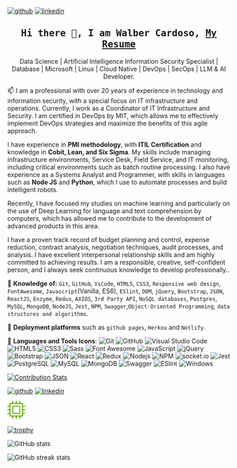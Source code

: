 <!--
**walbbercardoso/walbercardoso** is a ✨ _special_ ✨ repository because its `README.md` (this file) appears on your GitHub profile.

Here are some ideas to get you started:

- 🔭 I’m currently working on ...
- 🌱 I’m currently learning ...
- 👯 I’m looking to collaborate on ...
- 🤔 I’m looking for help with ...
- 💬 Ask me about ...
- 📫 How to reach me: ...
- 😄 Pronouns: ...
- ⚡ Fun fact: ...
-->
[<img src='https://cdn.jsdelivr.net/npm/simple-icons@3.0.1/icons/github.svg' alt='github' height='40'>](https://github.com/walbercardoso)  [<img src='https://cdn.jsdelivr.net/npm/simple-icons@3.0.1/icons/linkedin.svg' alt='linkedin' height='40'>](https://www.linkedin.com/in/walbercardoso/)  
<!-- [![HitCount](http://hits.dwyl.com/Ahmad-Sawalqeh/Ahmad-Sawalqeh.svg)](http://hits.dwyl.com/Ahmad-Sawalqeh/Ahmad-Sawalqeh) -->

<h2 align='center'><samp><strong>Hi there 👋, I am Walber Cardoso, <a href="#" target="_blank">My Resume</a></strong></samp></h2>
<p align='center'>Data Science | Artificial Intelligence Information Security Specialist | Database | Microsoft | Linux | Cloud Native | DevOps | SecOps | LLM & AI Developer.</p>

<p align='left'> 📫 I am a professional with over 20 years of experience in technology and information security, with a special focus on IT infrastructure and operations. Currently, I work as a Coordinator of IT Infrastructure and Security. I am certified in DevOps by MIT, which allows me to effectively implement DevOps strategies and maximize the benefits of this agile approach.

I have experience in **PMI methodology**, with **ITIL Certification** and knowledge in **Cobit, Lean, and Six Sigma**. My skills include managing infrastructure environments, Service Desk, Field Service, and IT monitoring, including critical environments such as batch routine processing. I also have experience as a Systems Analyst and Programmer, with skills in languages such as **Node JS** and **Python**, which I use to automate processes and build intelligent robots.

Recently, I have focused my studies on machine learning and particularly on the use of Deep Learning for language and text comprehension by computers, which has allowed me to contribute to the development of advanced products in this area.

I have a proven track record of budget planning and control, expense reduction, contract analysis, negotiation techniques, audit processes, and analysis. I have excellent interpersonal relationship skills and am highly committed to achieving results. I am a responsible, creative, self-confident person, and I always seek continuous knowledge to develop professionally..

💬 **Knowledge of:** `Git`, `GitHub`, `VsCode`, `HTML5`, `CSS3`, `Responsive web design`, `FontAwesome`, `Javascript`(Vanilla, ES6), `ESlint`, `DOM`, `jQuery`, `Bootstrap`, `JSON`,
 `ReactJS`, `Enzyme`, `Redux`, `AXIOS`, `3rd Party API`, `NoSQL databases`, `Postgres`, `MySQL`, `MongoDB`, `NodeJS`, `Jest`, `NPM`, `Swagger`,`Object-Oriented Programming`, `data structures and algorithms`.

💬 **Deployment platforms** such as `github pages`, `Herkou` and `Netlify`.

💬 **Languages and Tools Icons**:
![Git](https://img.shields.io/badge/-Git-000000?style=flat&logo=git&logoColor=F05032&labelColor=ffffff)
![GitHub](https://img.shields.io/badge/-GitHub-000000?style=flat&logo=github&logoColor=000000&labelColor=ffffff)
![Visual Studio Code](https://img.shields.io/badge/-VSCode-000000?style=flat&logo=visual-studio-code&labelColor=007ACC)
![HTML5](https://img.shields.io/badge/-HTML5-000000?style=flat&logo=html5&logoColor=ffffff&labelColor=E34F26)
![CSS3](https://img.shields.io/badge/-CSS3-000000?style=flat&logo=css3&logoColor=ffffff&labelColor=1572B6) 
![Sass](https://img.shields.io/badge/-Sass-000000?style=flat&logo=sass&logoColor=ffffff&labelColor=%23CC6699)
![Font Awesome](https://img.shields.io/badge/-font%20awesome-000000?style=flat&logo=font-awesome&logoColor=339AF0&labelColor=ffffff)
![JavaScript](https://img.shields.io/badge/-JavaScript-000000?style=flat&logo=javascript)
![jQuery](https://img.shields.io/badge/-jQuery-000000?style=flat&logo=jQuery&logoColor=0769AD&labelColor=ffffff)
![Bootstrap](https://img.shields.io/badge/-Bootstrap-000000?style=flat&logo=bootstrap&logoColor=ffffff&labelColor=563D7C)
![JSON](https://img.shields.io/badge/-JSON-000000?style=flat&logo=JSON&logoColor=000000&labelColor=ffffff)
![React](https://img.shields.io/badge/-React-000000?style=flat&logo=react)
![Redux](https://img.shields.io/badge/-Redux-000000?style=flat&logo=redux&logoColor=764ABC&labelColor=ffffff)
![Nodejs](https://img.shields.io/badge/-Nodejs-000000?style=flat&logo=Node.js)
![NPM](https://img.shields.io/badge/-npm-000000?style=flat&logo=npm&labelColor=ffffff)
![socket.io](https://img.shields.io/badge/-Socket.Io-000000?style=flat&logo=socket.io&logoColor=000000&labelColor=ffffff)
![Jest](https://img.shields.io/badge/-Jest-000000?style=flat&logo=Jest&logoColor=C21325&labelColor=ffffff)
![PostgreSQL](https://img.shields.io/badge/-PostgreSQL-000000?style=flat&logo=postgresql&logoColor=ffffff&labelColor=336791)
![MySQL](https://img.shields.io/badge/-MySQL-000000?style=flat&logo=mysql&labelColor=ffffff)
![MongoDB](https://img.shields.io/badge/-MongoDB-000000?style=flat&logo=mongodb&labelColor=ffffff)
![Swagger](https://img.shields.io/badge/-Swagger-000000?style=flat&logo=swagger)
![ESlint](https://img.shields.io/badge/-ESlint-000000?style=flat&logo=ESlint&labelColor=4B32C3)
![Windows](https://img.shields.io/badge/-Windows-000000?style=flat&logo=windows&logoColor=ffffff&labelColor=0078D6)
<!-- https://github.com/anuraghazra/github-readme-stats -->
<!-- <p>
<img align="left" alt="Ahmad-Sawalqeh's Github Stats" src="https://github-readme-stats.vercel.app/api?username=Ahmad-Sawalqeh&show_icons=true&hide_border=true" />
</p> -->

[![Contribution Stats](https://github-contribution-stats.vercel.app/api/?username=Ahmad-Sawalqeh)](https://github.com/Ahmad-Sawalqeh/github-contribution-stats/)


[<img src='https://cdn.jsdelivr.net/npm/simple-icons@3.0.1/icons/github.svg' alt='github' height='40'>](https://github.com/walbercardoso)  [<img src='https://cdn.jsdelivr.net/npm/simple-icons@3.0.1/icons/linkedin.svg' alt='linkedin' height='40'>](https://www.linkedin.com/in/walbercardoso/)  

<a href='https://docs.github.com/en/developers'><img src='https://raw.githubusercontent.com/acervenky/animated-github-badges/master/assets/devbadge.gif' width='40' height='40'></a> 

[![trophy](https://github-profile-trophy.vercel.app/?username=walbercardoso)](https://github.com/ryo-ma/github-profile-trophy)

![GitHub stats](https://github-readme-stats.vercel.app/api?username=walbercardoso&show_icons=true&count_private=true)  

![GitHub streak stats](https://streak-stats.demolab.com/?user=walbercardoso)  

